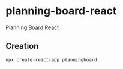 # planning-board-react
Planning Board React

## Creation

```shell
npx create-react-app planningboard
```